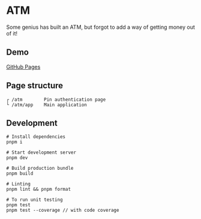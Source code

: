 # ATM

Some genius has built an ATM, but forgot to add a way of getting money out of it!

## Demo

[GitHub Pages](https://rayriffy.github.io/atm/)

## Page structure

```
┌ /atm        Pin authentication page
└ /atm/app    Main application
```

## Development

```
# Install dependencies
pnpm i

# Start development server
pnpm dev

# Build production bundle
pnpm build

# Linting
pnpm lint && pnpm format

# To run unit testing
pnpm test
pnpm test --coverage // with code coverage
```
